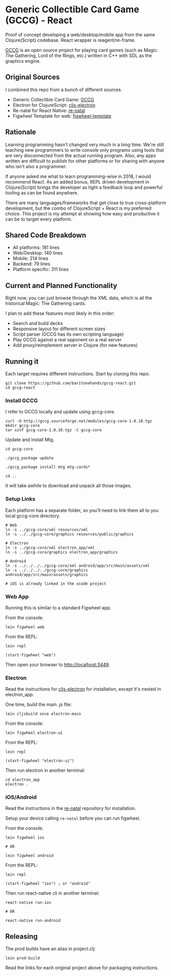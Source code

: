 # Generic Collectible Card Game (GCCG) - React

Proof of concept developing a web/desktop/mobile app from the same Clojure(Script)
codebase. React wrapper is reagent/re-frame.

[GCCG](http://gccg.sourceforge.net/) is an open source project for playing card
games (such as Magic: The Gathering, Lord of the Rings, etc.) written in C++
with SDL as the graphics engine.

## Original Sources

I combined this repo from a bunch of different sources.

* Generic Collectible Card Game: [GCCG](http://gccg.sourceforge.net/)
* Electron for ClojureScript: [cljs-electron](https://github.com/Gonzih/cljs-electron)
* Re-natal for React Native: [re-natal](https://github.com/drapanjanas/re-natal)
* Figwheel Template for web: [figwheel-template](https://github.com/bhauman/figwheel-template)

## Rationale

Learning programming hasn't changed very much in a long time. We're still teaching
new programmers to write console only programs using tools that are very disconnected
from the actual running program. Also, any apps written are difficult to publish
for other platforms or for sharing with anyone who isn't also a programmer.

If anyone asked me what to learn programming-wise in 2018, I would recommend React. As 
an added bonus, REPL driven development in Clojure(Script) brings the developer
as tight a feedback loop and powerful tooling as can be found anywhere.

There are many languages/frameworks that get close to true cross-platform
development, but the combo of ClojureScript + React is my preferred choice. This 
project is my attempt at showing how easy and productive it can be to target
every platform.

## Shared Code Breakdown

* All platforms: 181 lines
* Web/Desktop: 140 lines
* Mobile: 214 lines
* Backend: 79 lines
* Platform specific: 311 lines

## Current and Planned Functionality

Right now, you can just browse through the XML data, which is all the historical
Magic: The Gathering cards.

I plan to add these features most likely in this order:

* Search and build decks
* Responsive layout for different screen sizes
* Script parser (GCCG has its own scripting language)
* Play GCCG against a real opponent on a real server
* Add proxy/reimplement server in Clojure (for new features)

## Running it

Each target requires different instructions. Start by cloning this repo.

    git clone https://github.com/baritonehands/gccg-react.git
    cd gccg-react

### Install GCCG

I refer to GCCG locally and update using gccg-core.

```
curl -O http://gccg.sourceforge.net/modules/gccg-core-1.0.10.tgz
mkdir gccg-core
tar xzvf gccg-core-1.0.10.tgz -C gccg-core
```

Update and install Mtg.

```
cd gccg-core

./gccg_package update

./gccg_package install mtg mtg-cards*

cd ..
```

It will take awhile to download and unpack all those images.

### Setup Links

Each platform has a separate folder, so you'll need to link them all to
you local gccg-core directory.

```
# Web
ln -s ../gccg-core/xml resources/xml
ln -s ../../gccg-core/graphics resources/public/graphics

# Electron
ln -s ../gccg-core/xml electron_app/xml
ln -s ../gccg-core/graphics electron_app/graphics

# Android
ln -s ../../../../gccg-core/xml android/app/src/main/assets/xml
ln -s ../../../../gccg-core/graphics android/app/src/main/assets/graphics

# iOS is already linked in the xcode project
```

### Web App

Running this is similar to a standard Figwheel app.

From the console:

    lein figwheel web

From the REPL:

    lein repl
    
    (start-figwheel "web")

Then open your browser to [http://localhost:3449](http://localhost:3449).

### Electron

Read the instructions for [cljs-electron](https://github.com/Gonzih/cljs-electron) for installation, except it's nested in electron_app.

One time, build the main .js file:

    lein cljsbuild once electron-main

From the console:
    
    lein figwheel electron-ui

From the REPL:

    lein repl
    
    (start-figwheel "electron-ui")

Then run electron in another terminal:
    
    cd electron_app
    electron .
    
### iOS/Android

Read the instructions in the [re-natal](https://github.com/drapanjanas/re-natal) repository for installation.

Setup your device calling `re-natal` before you can run figwheel.

From the console:
    
    lein figwheel ios
    
    # OR
    
    lein figwheel android

From the REPL:

    lein repl
    
    (start-figwheel "ios") ; or "android"

Then run react-native cli in another terminal:
    
    react-native run-ios
    
    # OR
    
    react-native run-android

## Releasing

The prod builds have an alias in project.clj:

    lein prod-build

Read the links for each original project above for packaging instructions.
